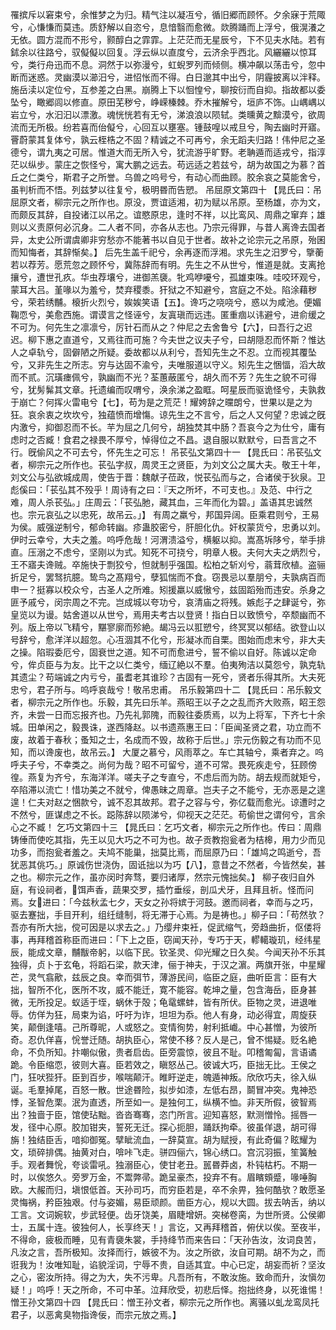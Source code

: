 <!-- { "loadSidebar": true } -->
罹摈斥以窘束兮，余惟梦之为归。精气注以凝冱兮，循旧郷而顾怀。夕余寐于荒陬兮，心慊慊而莫违。质舒解以自恣兮，息愔翳而愈微。欻腾踊而上浮兮，俄滉瀁之无依。圆方混而不形兮，颢醇白之霏霏。上茫茫而无星辰兮，下不见夫水陆。若有鉥余以往路兮，驭儗儗以回复。浮云纵以直度兮，云济余乎西北。风纚纚以惊耳兮，类行舟迅而不息。洞然于以弥漫兮，虹蜺罗列而倾侧。横冲飙以荡击兮，忽中断而迷惑。灵幽漠以瀄汨兮，进怊怅而不得。白日邈其中出兮，阴霾披离以泮释。施岳渎以定位兮，互参差之白黑。崩腾上下以恛惶兮，聊按衍而自抑。指故都以委坠兮，瞰郷闾以修直。原田芜秽兮，峥嵘榛棘。乔木摧解兮，垣庐不饰。山嵎嵎以岩立兮，水汩汩以漂激。魂恍恍若有无兮，涕浪浪以陨轼。类曛黄之黭漠兮，欲周流而无所极。纷若喜而佁儗兮，心回互以壅塞。锺鼓喤以戒旦兮，陶去幽时开寤。罾蔚蒙其复体兮，孰云桎梏之不固？精诚之不可再兮，余无蹈夫归路！伟仲尼之圣德兮，谓九夷之可居。惟道大而无所入兮，犹流游乎旷野。老聃遁而适戎兮，指淳茫以纵步。蒙庄之恢怪兮，寓大鹏之远去。苟远适之若兹兮，胡为故国之为慕？首丘之仁类兮，斯君子之所誉。乌兽之呜号兮，有动心而曲顾。胶余哀之莫能舍兮，虽判析而不悟。列兹梦以往复兮，极明昬而告愬。
吊屈原文第四十
【晁氏曰：吊屈原文者，柳宗元之所作也。原没，贾谊适湘，初为赋以吊原。至杨雄，亦为文，而颇反其辞，自投诸江以吊之。谊愍原忠，逢时不祥，以比鸾风、周鼎之窜弃；雄则以义责原何必沉身。二人者不同，亦各从志也。乃宗元得罪，与昔人离谗去国者异，太史公所谓虞卿非穷愁亦不能著书以自见于世者。故补之论宗元之吊原，殆囷而知悔者，其辞惭矣。】
后先生盖千祀兮，余再逐而浮湘。求先生之汨罗兮，擥蘅若以荐芳。愿荒忽之顾怀兮，冀陈辞而有明。先生之不从世兮，惟道是就。支离抢攘兮，遭世孔疚。华虫荐壤兮，进御羔褏。牝鸡咿嚘兮，孤雄束咮。哇咬环观兮，蒙耳大吕。堇喙以为羞兮，焚弃稷黍。犴狱之不知避兮，宫庭之不处。陷涂藉秽兮，荣若绣黼。榱折火烈兮，娭娭笑语【五】。谗巧之哓哓兮，惑以为咸池。便媚鞠恧兮，美愈西施。谓谟言之怪诬兮，友寘瑱而远违。匿重痼以讳避兮，进俞缓之不可为。何先生之凛凛兮，厉针石而从之？仲尼之去舍鲁兮【六】，曰吾行之迟迟。柳下惠之直道兮，又焉往而可施？今夫世之议夫子兮，曰胡隠忍而怀斯？惟达人之卓轨兮，固僻陋之所疑。委故都以从利兮，吾知先生之不忍。立而视其覆坠兮，又非先生之所志。穷与达固不渝兮，夫唯服道以守义。矧先生之悃愊，滔大故而不贰。沉璜瘗佩兮，孰幽而不光？荃蕙蔽匿兮，胡久而不芳？先生之貌不可得兮，犹髣髴其文章。托遗编而叹喟兮，涣余涕之盈眶。呵星辰而驱诡怪兮，夫孰救于崩亡？何挥火雷电兮【七】，苟为是之荒茫！耀姱辞之曭朗兮，世果以是之为狂。哀余衷之坎坎兮，独蕴愤而增慯。谅先生之不言兮，后之人又何望？忠诚之旣内激兮，抑御忍而不长。芉为屈之几何兮，胡独焚其中肠？吾哀今之为仕兮，庸有虑时之否臧！食君之禄畏不厚兮，悼得位之不昌。退自服以默默兮，曰吾言之不行。旣偷风之不可去兮，怀先生之可忘！
吊苌弘文第四十一
【晁氏曰：吊苌弘文者，柳宗元之所作也。苌弘字叔，周灵王之贤臣，为刘文公之属大夫。敬王十年，刘文公与弘欲城成周，使告于晋：魏献子莅政，悦苌弘而与之，合诸侯于狄泉。卫彪傒曰：「苌弘其不殁乎！周诗有之曰：『天之所坏，不可支也。』及范、中行之难，周人杀苌弘。」庄周云：「苌弘肔，藏其血，三年而化为碧。」盖语其忠诚然也。宗元哀弘之以忠死，故吊云。」】
有周之羸兮，邦国异阔。臣乘君则兮，王易为侯。威强逆制兮，郁命转幽。疹蛊胶密兮，肝胆化仇。奸权蒙货兮，忠勇以刘。伊时云幸兮，大夫之羞。呜呼危哉！河渭溃溢兮，横躯以抑。嵩髙坼陊兮，举手排直。压溺之不虑兮，坚刚以为式。知死不可挠兮，明章人极。夫何大夫之炳烈兮，王不寤夫谗贼。卒施快于剽狡兮，怛就制乎强国。松柏之斩刈兮，蓊茸欣植。盗骊折足兮，罢驽抗臆。鸷鸟之髙翔兮，孽狐惴而不食。窃畏忌以羣朋兮，夫孰病百而申一？挺寡以校众兮，古圣人之所难。矧援羸以威慠兮，兹固蹈殆而违安。杀身之匪予戚兮，闵宗周之不完。岂成城以夸功兮，哀清庙之将残。嫉彪子之肆诞兮，弥皇览以为谩。姑舍道以从世兮，焉用夫考古以登贤！指白日以致愤兮，卒颓幽而不列。版上帝以飞精兮，黮寥廓而殄絶。朅冯云以羾愬兮，终冥冥以郁结。欲登山以号辞兮，愈洋洋以超忽。心冱涸其不化兮，形凝冰而自栗。图始而虑末兮，非大夫之操。陷瑕委厄兮，固衰世之道。知不可而愈进兮，誓不偷以自好。陈诚以定命兮，侔贞臣与为友。比干之以仁类兮，缅辽絶以不羣。伯夷殉洁以莫怨兮，孰克轨其遗尘？苟端诚之内亏兮，虽耆老其谁珍？古固有一死兮，贤者乐得其所。大夫死忠兮，君子所与。呜呼哀哉兮！敬吊忠甫。
吊乐毅第四十二
【晁氏曰：吊乐毅文者，柳宗元之所作也。乐毅，其先曰乐羊。燕昭王以子之之乱而齐大败燕，眧王怨齐，未尝一日而忘报齐也。乃先礼郭隗，而毅往委质焉，以为上将军，下齐七十余城。田单闲之，毅畏诛，遂西降赵。以书遗燕惠王曰：「臣闻圣贤之君，功立而不废，故着于春秋；蚤知之士，名成而不毁，故称于后世。」宗元伤毅之有功而不见知，而以谗废也，故吊云。】
大厦之慕兮，风雨萃之。车亡其轴兮，乘者弃之。呜呼夫子兮，不幸类之。尚何为哉？昭不可留兮，道不可常。畏死疾走兮，狂顾傍徨。燕复为齐兮，东海洋洋。嗟夫子之专直兮，不虑后而为防。胡去规而就矩兮，卒陷滞以流亡！惜功美之不就兮，俾愚昧之周章。岂夫子之不能兮，无亦恶是之遑遑！仁夫对赵之悃款兮，诚不忍其故邦。君子之容与兮，弥亿载而愈光。谅遭时之不然兮，匪谋虑之不长。跽陈辞以陨涕兮，仰视天之茫茫。苟偷世之谓何兮，言余心之不臧！
乞巧文第四十三
【晁氏曰：乞巧文者，柳宗元之所作也。传曰：周鼎铸倕而使吃其指，先王以见大巧之不可为也。故子贡教抱瓮者为桔槔，用力少而见功多，而抱瓮者羞之。夫鸠不能巢，拙莫比焉，而屈原乃曰：「雄鸠之鸣逝兮，吾犹恶其佻巧。」原诚伤世浇伪，固诋拙以为巧【八】，意昔之不然者，今皆然矣，甚之也。柳宗元之作，虽亦闵时奔骛，要归诸厚，然宗元愧拙矣。】
柳子夜归自外庭，有设祠者，𩜾饵声香，蔬果交罗，插竹垂绥，剖瓜犬牙，且拜且祈。怪而问焉。女𨽻进曰：「今兹秋孟七夕，天女之孙将嫔于河鼓。邀而祠者，幸而与之巧，驱去蹇拙，手目开利，组纴缝制，将无滞于心焉。为是祷也。」柳子曰：「苟然欤？吾亦有所大拙，傥可因是以求去之。」乃缨弁束衽，促武缩气，旁趋曲折，伛偻将事，再拜稽首称臣而进曰：「下上之臣，窃闻天孙，专巧于天，轇轕璇玑，经纬星辰，能成文章，黼黻帝躬，以临下民。钦圣灵、仰光耀之日久矣。今闻天孙不乐其独得，贞卜于玄龟，将蹈石梁，款天津，俪于神夫，于汉之濵。两旗开张，中星耀芒，灵气翕歒，兹辰之良。幸而弭节，薄游民间，临臣之庭，曲听臣言：臣有大拙，智所不化，医所不攻，威不能迁，寛不能容。乾坤之量，包含海岳，臣身甚微，无所投足。蚁适于垤，蜗休于殻；龟鼋螺蚌，皆有所伏。臣物之灵，进退唯辱。仿佯为狂，局束为谄，吁吁为诈，坦坦为忝。他人有身，动必得宜，周旋获笑，颠倒逢嘻。己所尊昵，人或怒之。变情徇势，射利抵巇。中心甚憎，为彼所奇。忍仇佯喜，恱誉迁随。胡执臣心，常使不移？反人是己，曾不惕疑。贬名絶命，不负所知。抃嘲似傲，贵者启齿。臣旁震惊，彼且不耻。叩稽匍匐，言语谲跪。令臣缩恧，彼则大喜。臣若效之，瞋怒丛己。彼诚大巧，臣拙无比。王侯之门，狂吠狴犴。臣到百步，喉喘颠汗。睢盱逆走，魄遁神叛。欣欣巧夫，徐入纵诞。毛羣掉尾，百怒一散。世途昬险，拟步如漆，左低右昂，鬬冒冲突。鬼神恐悸，圣智危栗。泯为直透，所至如一。是独何工，纵横不恤。非天所假，彼智焉出？独啬于臣，馆使玷黜。沓沓骞骞，恣门所言。迎知喜怒，默测憎怜。摇唇一发，径中心原。胶加钳夹，誓死无迁。探心扼胆，踊跃拘牵。彼虽佯退，胡可得旃！独结臣舌，喑抑御冤。擘眦流血，一辞莫宣。胡为赋授，有此奇偏？眩耀为文，琐碎排偶。抽黄对白，啽咔飞走。骈四俪六，锦心绣口。宫沉羽振，笙簧触手。观者舞恱，夸谈雷吼。独溺臣心，使甘老丑。嚚昬莽卤，朴钝枯朽。不期一时，以俟悠久。旁罗万金，不鬻弊帚。跪呈豪杰，投弃不有。眉矉頞蹙，喙唾胸欧。大赧而归，塡恨低首。天孙司巧，而穷臣若是，卒不余畀，独何酷欤？敢愿圣灵悔祸，矜臣独艰。付与姿媚，易臣顽颜。凿臣方心，规以大圆。拔去呐舌，纳以工言。文词婉软，步武轻便。齿牙饶美，眉睫增妍。突梯卷脔，为世所贤。公侯卿士，五属十连。彼独何人，长享终天！」言讫，又再拜稽首，俯伏以俟。至夜半，不得命，疲极而睡，见有青褏朱裳，手持绛节而来告曰：「天孙告汝，汝词良苦，凡汝之言，吾所极知。汝择而行，嫉彼不为。汝之所欲，汝自可期。胡不为之，而诳我为！汝唯知耻，谄貌淫词，宁辱不贵，自适其宜。中心已定，胡妄而祈？坚汝之心，密汝所持。得之为大，失不污卑。凡吾所有，不敢汝施。致命而升，汝愼勿疑！」呜呼！天之所命，不可中革。泣拜欣受，初悲后怿。抱拙终身，以死谁惕！
憎王孙文第四十四
【晁氏曰：憎王孙文者，柳宗元之所作也。离骚以虬龙鸾凤托君子，以恶禽臭物指谗佞，而宗元放之焉。】
